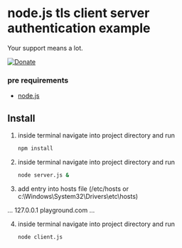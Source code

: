 # node.js tls client server authentication example


Your support means a lot.

[![Donate](https://img.shields.io/badge/Donate-PayPal-green.svg)](https://www.paypal.me/isabolic99)

### pre requirements
- [node.js](https://nodejs.org)

## Install
1) inside terminal navigate into project directory and run
   ```bash
   npm install
   ```
2) inside terminal navigate into project directory and run
   ```bash
   node server.js &
   ```
3) add entry into hosts file (/etc/hosts or c:\Windows\System32\Drivers\etc\hosts)

  ...
  127.0.0.1 playground.com
  ...
  
4) inside terminal navigate into project directory and run
   ```bash
   node client.js
   ```
